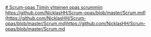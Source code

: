 [# Scrum-opas
Tiimin yhteinen opas scrummiin
](https://github.com/NicklasHH/Scrum-opas/blob/master/Scrum.md)https://github.com/NicklasHH/Scrum-opas/blob/master/Scrum.md](https://github.com/NicklasHH/Scrum-opas/blob/master/Scrum.md)https://github.com/NicklasHH/Scrum-opas/blob/master/Scrum.md
